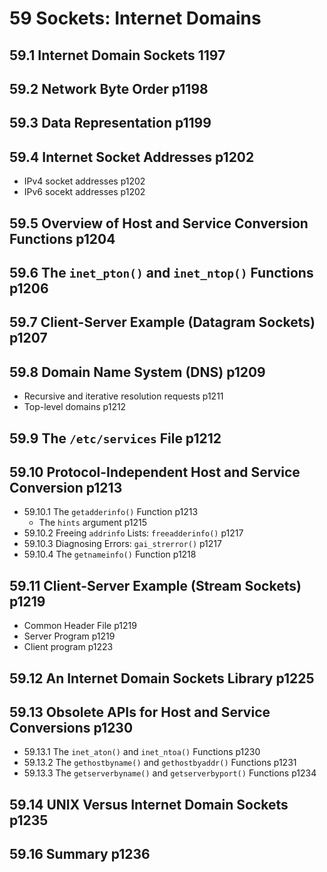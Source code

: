 # 59 Sockets: Internet Domains 
## 59.1 Internet Domain Sockets 1197
## 59.2 Network Byte Order p1198
## 59.3 Data Representation p1199
## 59.4 Internet Socket Addresses p1202
- IPv4 socket addresses p1202
- IPv6 socekt addresses p1202
## 59.5 Overview of Host and Service Conversion Functions p1204
## 59.6 The `inet_pton()` and `inet_ntop()` Functions p1206
## 59.7 Client-Server Example (Datagram Sockets) p1207
## 59.8 Domain Name System (DNS) p1209
- Recursive and iterative resolution requests p1211
- Top-level domains p1212
## 59.9 The `/etc/services` File p1212
## 59.10 Protocol-Independent Host and Service Conversion p1213
- 59.10.1 The `getadderinfo()` Function p1213
  - The `hints` argument p1215
- 59.10.2 Freeing `addrinfo` Lists: `freeadderinfo()` p1217
- 59.10.3 Diagnosing Errors: `gai_strerror()` p1217
- 59.10.4 The `getnameinfo()` Function p1218
## 59.11 Client-Server Example (Stream Sockets) p1219
- Common Header File p1219
- Server Program p1219
- Client program p1223 
## 59.12 An Internet Domain Sockets Library p1225
## 59.13 Obsolete APIs for Host and Service Conversions p1230
- 59.13.1 The `inet_aton()` and `inet_ntoa()` Functions p1230
- 59.13.2 The `gethostbyname()` and `gethostbyaddr()` Functions p1231
- 59.13.3 The `getserverbyname()` and `getserverbyport()` Functions p1234
## 59.14 UNIX Versus Internet Domain Sockets p1235
## 59.16 Summary p1236